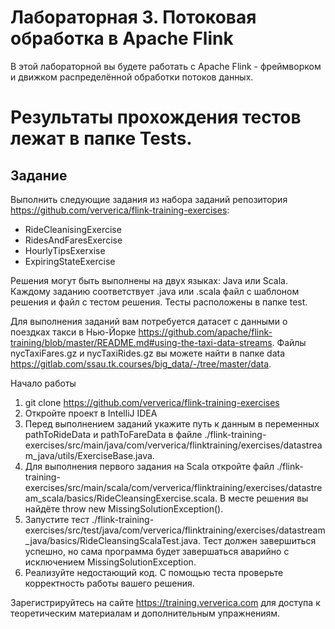 # Лабораторная 3. Потоковая обработка в Apache Flink
В этой лабораторной вы будете работать с Apache Flink - фреймворком и движком распределённой обработки потоков данных.

# Результаты прохождения тестов лежат в папке Tests.

## Задание
Выполнить следующие задания из набора заданий репозитория https://github.com/ververica/flink-training-exercises:

- RideCleanisingExercise
- RidesAndFaresExercise
- HourlyTipsExerxise
- ExpiringStateExercise

Решения могут быть выполнены на двух языках: Java или Scala. Каждому заданию соответствует .java или .scala файл с шаблоном решения и файл с тестом решения. Тесты расположены в папке test.

Для выполнения заданий вам потребуется датасет с данными о поездках такси в Нью-Йорке https://github.com/apache/flink-training/blob/master/README.md#using-the-taxi-data-streams. Файлы nycTaxiFares.gz и nycTaxiRides.gz вы можете найти в папке data https://gitlab.com/ssau.tk.courses/big_data/-/tree/master/data.

Начало работы
1. git clone https://github.com/ververica/flink-training-exercises
2. Откройте проект в IntelliJ IDEA
3. Перед выполнением заданий укажите путь к данным в переменных pathToRideData и pathToFareData в файле ./flink-training-exercises/src/main/java/com/ververica/flinktraining/exercises/datastream_java/utils/ExerciseBase.java.
4. Для выполнения первого задания на Scala откройте файл ./flink-training-exercises/src/main/scala/com/ververica/flinktraining/exercises/datastream_scala/basics/RideCleansingExercise.scala. В месте решения вы найдёте throw new MissingSolutionException().
5. Запустите тест ./flink-training-exercises/src/test/java/com/ververica/flinktraining/exercises/datastream_java/basics/RideCleansingScalaTest.java. Тест должен завершиться успешно, но сама программа будет завершаться аварийно с исключением MissingSolutionException.
6. Реализуйте недостающий код. С помощью теста проверьте корректность работы вашего решения.

Зарегистрируйтесь на сайте https://training.ververica.com для доступа к теоретическим материалам и дополнительным упражнениям.
